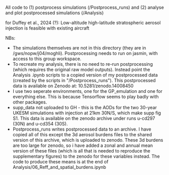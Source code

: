 All code to 
(1) postprocess simulations (/Postprocess_runs) and 
(2) analyse and plot postprocessed simulations (/Analysis)

for Duffey et al., 2024 (?): Low-altitude high-latitude stratospheric aerosol injection is feasible with existing aircraft 

NBs:

* The simulations themselves are not in this directory (they are in /gws/nopw/j04/moghli). Postprocessing needs to run on jasmin, with access to this group workspace.
* To recreate my analysis, there is no need to re-run postprocessing (which requires the original raw model outputs). Instead point the Analysis .ipynb scripts to a copied version of my postprocessed data (created by the scripts in "/Postprocess_runs"). This postprocessed data is available on Zenodo at: 10.5281/zenodo.14008450
* I use two seperate environments, one for the GP_emulation and one for everything else. This is because Tensorflow seems to play badly with other packages.
* supp_data not uploaded to GH - this is the AODs for the two 30-year UKESM simulations with injection at 21km 30N/S, which make supp fig S1. This data is available on the zenodo archive under runs u-cd297 (30N) and u-cd354 (30S).
* Postprocess_runs writes postprocessed data to an archive. I have copied all of this except the 3d aerosol burdens files to the shared version of this archive, which is uploaded to zenodo. These 3d burdens are too large for zenodo, so i have added a zonal and annual mean version of these files (which is all that is needed to reproduce the supplementary figures) to the zenodo for these variables instead. The code to produce these means is at the end of Analysis/06_Reff_and_spatial_burdens.ipynb

  

